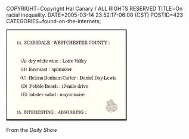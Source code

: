 COPYRIGHT=Copyright Hal Canary / ALL RIGHTS RESERVED
TITLE=On racial inequality.
DATE=2005-03-14 23:52:17-06:00 (CST)
POSTID=423
CATEGORIES=found-on-the-internets;

![SCARSDALE:WESTCHESTER COUNTY::...](/images/ask_your_butler.png)  
  
From the _Daily Show_
